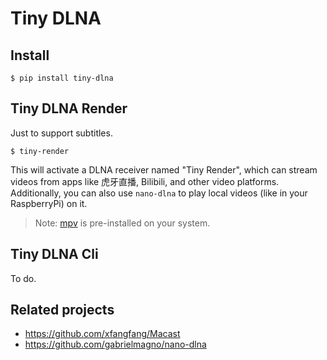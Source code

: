 # Tiny DLNA

## Install

```
$ pip install tiny-dlna
```

## Tiny DLNA Render

Just to support subtitles.

```
$ tiny-render
```

This will activate a DLNA receiver named "Tiny Render", which can stream videos
from apps like 虎牙直播, Bilibili, and other video platforms. Additionally, you
can also use `nano-dlna` to play local videos (like in your RaspberryPi) on it.

> Note: [mpv](https://mpv.io/) is pre-installed on your system.

## Tiny DLNA Cli

To do.

## Related projects

- https://github.com/xfangfang/Macast
- https://github.com/gabrielmagno/nano-dlna

